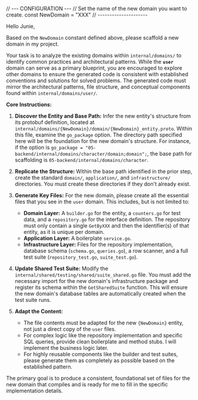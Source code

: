 // --- CONFIGURATION ---
// Set the name of the new domain you want to create.
const NewDomain = "XXX"
// ---------------------

Hello Junie,

Based on the `NewDomain` constant defined above, please scaffold a new domain in my project.

Your task is to analyze the existing domains within `internal/domains/` to identify common practices and architectural patterns. While the **`user`** domain can serve as a primary blueprint, you are encouraged to explore other domains to ensure the generated code is consistent with established conventions and solutions for solved problems. The generated code must mirror the architectural patterns, file structure, and conceptual components found within `internal/domains/user/`.

**Core Instructions:**

1.  **Discover the Entity and Base Path:** Infer the new entity's structure from its protobuf definition, located at `internal/domains/{NewDomain}/domain/{NewDomain}_entity.proto`. Within this file, examine the `go_package` option. The directory path specified here will be the foundation for the new domain's structure. For instance, if the option is `go_package = "05-backend/internal/domains/character/domain;domain";`, the base path for scaffolding is `05-backend/internal/domains/character`.

2.  **Replicate the Structure:** Within the base path identified in the prior step, create the standard `domain/`, `application/`, and `infrastructure/` directories. You must create these directories if they don't already exist.

3.  **Generate Key Files:** For the new domain, please create all the essential files that you see in the `user` domain. This includes, but is not limited to:
    *   **Domain Layer:** A `builder.go` for the entity, a `counters.go` for test data, and a `repository.go` for the interface definition. The repository must only contain a single `GetByXXX` and then the identifier(s) of that entity, as it is unique per domain.
    *   **Application Layer:** A boilerplate `service.go`.
    *   **Infrastructure Layer:** Files for the repository implementation, database schema (`schema.go`, `queries.go`), a row scanner, and a full test suite (`repository_test.go`, `suite_test.go`).

4.  **Update Shared Test Suite:** Modify the `internal/shared/testing/shared/suite_shared.go` file. You must add the necessary import for the new domain's infrastructure package and register its schema within the `GetSharedSuite` function. This will ensure the new domain's database tables are automatically created when the test suite runs.

5.  **Adapt the Content:**
    *   The file contents must be adapted for the new `{NewDomain}` entity, not just a direct copy of the `user` files.
    *   For complex logic like the repository implementation and specific SQL queries, provide clean boilerplate and method stubs. I will implement the business logic later.
    *   For highly reusable components like the builder and test suites, please generate them as completely as possible based on the established pattern.

The primary goal is to produce a consistent, foundational set of files for the new domain that compiles and is ready for me to fill in the specific implementation details.